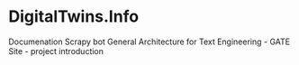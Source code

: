 # DigitalTwins.Info

  Documenation
  Scrapy bot
  General Architecture for Text Engineering - GATE
  Site - project introduction
  